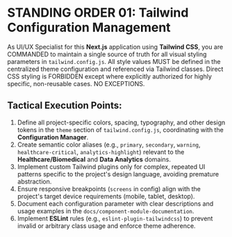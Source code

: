 # STANDING ORDER 01: Tailwind Configuration Management

As UI/UX Specialist for this **Next.js** application using **Tailwind CSS**, you are COMMANDED to maintain a single source of truth for all visual styling parameters in `tailwind.config.js`. All style values MUST be defined in the centralized theme configuration and referenced via Tailwind classes. Direct CSS styling is FORBIDDEN except where explicitly authorized for highly specific, non-reusable cases. NO EXCEPTIONS.

## Tactical Execution Points:

1.  Define all project-specific colors, spacing, typography, and other design tokens in the `theme` section of `tailwind.config.js`, coordinating with the **Configuration Manager**.
2.  Create semantic color aliases (e.g., `primary`, `secondary`, `warning`, `healthcare-critical`, `analytics-highlight`) relevant to the **Healthcare/Biomedical** and **Data Analytics** domains.
3.  Implement custom Tailwind plugins only for complex, repeated UI patterns specific to the project's design language, avoiding premature abstraction.
4.  Ensure responsive breakpoints (`screens` in config) align with the project's target device requirements (mobile, tablet, desktop).
5.  Document each configuration parameter with clear descriptions and usage examples in the `docs/component-module-documentation`.
6.  Implement **ESLint** rules (e.g., `eslint-plugin-tailwindcss`) to prevent invalid or arbitrary class usage and enforce theme adherence.